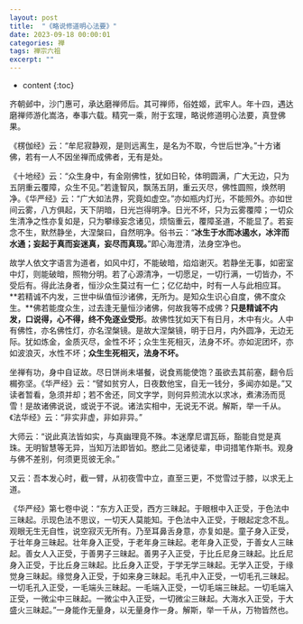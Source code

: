 ```yaml
---
layout: post
title:  "《略说修道明心法要》"
date: 2023-09-18 00:00:01
categories: 禅
tags: 禅宗六祖
excerpt: ""
---
```


* content
{:toc}

齐朝邺中，沙门惠可，承达磨禅师后。其可禅师，俗姓姬，武牢人。年十四，遇达磨禅师游化嵩洛，奉事六载。精究一乘，附于玄理，略说修道明心法要，真登佛果。

《楞伽经》云：“牟尼寂静观，是则远离生，是名为不取，今世后世净。”十方诸佛，若有一人不因坐禅而成佛者，无有是处。

《十地经》云：“众生身中，有金刚佛性，犹如日轮，体明圆满，广大无边，只为五阴重云覆障，众生不见。”若逢智风，飘荡五阴，重云灭尽，佛性圆照，焕然明净。《华严经》云：“广大如法界，究竟如虚空。”亦如瓶内灯光，不能照外。亦如世间云雾，八方俱起，天下阴暗，日光岂得明净。日光不坏，只为云雾覆障；一切众生清净之性亦复如是，只为攀缘妄念诸见，烦恼重云，覆障圣道，不能显了。若妄念不生，默然静坐，大涅槃曰，自然明净。俗书云：“**冰生于水而冰遏水，冰泮而水通；妄起于真而妄迷真，妄尽而真现。**”即心海澄清，法身空净也。

故学人依文字语言为道者，如风中灯，不能破暗，焰焰谢灭。若静坐无事，如密室中灯，则能破暗，照物分明。若了心源清净，一切愿足，一切行满，一切皆办，不受后有。得此法身者，恒沙众生莫过有一仁；亿亿劫中，时有一人与此相应耳。**若精诚不内发，三世中纵值恒沙诸佛，无所为。是知众生识心自度，佛不度众生。**佛若能度众生，过去逢无量恒沙诸佛，何故我等不成佛？**只是精诚不内发，口说得，心不得，终不免逐业受形**。故佛性犹如天下有日月，木中有火。人中有佛性，亦名佛性灯，亦名涅槃镜。是故大涅槃镜，明于日月，内外圆净，无边无际。犹如炼金，金质灭尽，金性不坏；众生生死相灭，法身不坏。亦如泥团坏，亦如波浪灭，水性不坏；**众生生死相灭，法身不坏。**

坐禅有功，身中自证故。尽日饼尚未堪餐，说食焉能使饱？虽欲去其前塞，翻令后榍弥坚。《华严经》云：“譬如贫穷人，日夜数他宝，自无一钱分，多闻亦如是。”又读者暂看，急须并却；若不舍还，同文字学，则何异煎流水以求冰，煮沸汤而觅雪！是故诸佛说说，或说于不说。诸法实相中，无说无不说。解斯，举一千从。《法华经》云：“非实非虚，非如非异。”

大师云：“说此真法皆如实，与真幽理竟不殊。本迷摩尼谓瓦砾，豁能自觉是真珠。无明智慧等无异，当知万法即皆如。愍此二见诸徒辈，申词措笔作斯书。观身与佛不差别，何须更觅彼无余。”

又云：吾本发心时，截一臂，从初夜雪中立，直至三更，不觉雪过于膝，以求无上道。

《华严经》第七卷中说：“东方入正受，西方三昧起。于眼根中入正受，于色法中三昧起。示现色法不思议，一切天人莫能知。于色法中入正受，于眼起定念不乱。观眼无生无自性，说空寂灭无所有。乃至耳鼻舌身意，亦复如是。童子身入正受，于壮年身三昧起。壮年身入正受，于老年身三昧起。老年身入正受，于善女人三昧起。善女人入正受，于善男子三昧起。善男子入正受，于比丘尼身三昧起。比丘尼身入正受，于比丘身三昧起。比丘身入正受，于学无学三昧起。无学入正受，于缘觉身三昧起。缘觉身入正受，于如来身三昧起。毛孔中入正受，一切毛孔三昧起。一切毛孔入正受，一毛端头三昧起。一毛端入正受，一切毛端三昧起。一切毛端入正受，一微尘中三昧起。一微尘中入正受，一切微尘三昧起。大海水入正受，于大盛火三昧起。”一身能作无量身，以无量身作一身。解斯，举一千从，万物皆然也。

